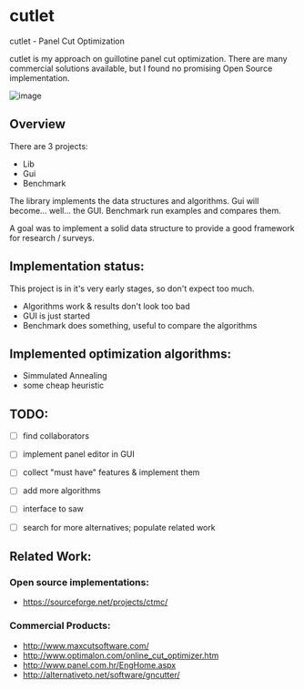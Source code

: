 # cutlet

cutlet - Panel Cut Optimization

cutlet is my approach on guillotine panel cut optimization. There are many commercial solutions available, but I found no promising Open Source implementation.


![image](https://cloud.githubusercontent.com/assets/581904/23873417/3dcddb1e-0832-11e7-8f96-502afaa06bf2.png)

## Overview


There are 3 projects:
* Lib
* Gui
* Benchmark

The library implements the data structures and algorithms. Gui will become... well... the GUI. Benchmark run examples and compares them.

A goal was to implement a solid data structure to provide a good framework for research / surveys.

## Implementation status:

This project is in it's very early stages, so don't expect too much.

* Algorithms work & results don't look too bad
* GUI is just started
* Benchmark does something, useful to compare the algorithms


## Implemented optimization algorithms:
* Simmulated Annealing
* some cheap heuristic


## TODO:

- [ ] find collaborators
- [ ] implement panel editor in GUI
- [ ] collect "must have" features & implement them
- [ ] add more algorithms
- [ ] interface to saw
- [ ] search for more alternatives; populate related work


## Related Work:

### Open source implementations:
* https://sourceforge.net/projects/ctmc/

### Commercial Products:
* http://www.maxcutsoftware.com/
* http://www.optimalon.com/online_cut_optimizer.htm
* http://www.panel.com.hr/EngHome.aspx
* http://alternativeto.net/software/gncutter/
